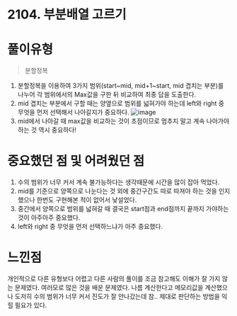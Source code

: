 # 2104. 부분배열 고르기

# 풀이유형

> 분할정복

1. 분할정복을 이용하여 3가지 범위(start~mid, mid+1~start, mid 겹치는 부분)를 나누어 각 범위에서의 Max값을 구한 뒤 비교하여 최종 답을 도출한다.
2. mid 겹치는 부분에서 구할 때는 양옆으로 범위를 넓혀가야 하는데 left와 right 중 무엇을 먼저 선택해서 나아갈지가 중요하다.
![image](https://user-images.githubusercontent.com/54053016/90668188-a3d17980-e28a-11ea-9829-9229705c3cdb.png)
3. mid에서 나아갈 때 max값을 비교하는 것이 초점이므로 멈추지 말고 계속 나아가야하는 것 역시 중요하다!


# 중요했던 점 및 어려웠던 점

1. 수의 범위가 너무 커서 계속 불가능하다는 생각때문에 시간을 많이 잡아 먹었다.
2. mid를 기준으로 양쪽으로 나눈다는 것 외에 중간구간도 따로 따져야 하는 것을 인지했으나 한번도 구현해본 적이 없어서 낯설었다.
3. 중간에서 양쪽으로 범위를 넓혀갈 때 결국은 start점과 end점까지 끝까지 가야하는 것이 아주아주 중요했다.
4. left와 right 중 무엇을 먼저 선택하느냐가 아주 중요했다.

# 느낀점

개인적으로 다른 유형보다 어렵고 다른 사람의 풀이를 조금 참고해도 이해가 잘 가지 않는 문제였다. 여러모로 많은 것을 배운 문제였다. 나름 계산한다고 메모리값을 계산했으나 도저히 수의 범위가 너무 커서 진도가 잘 안나갔는데 참.. 제대로 판단하는 방법을 익힐 필요가 있다.

